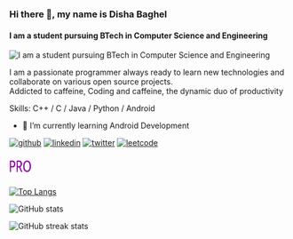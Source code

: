 ### Hi there 👋, my name is Disha Baghel
#### I am a student pursuing BTech in Computer Science and Engineering
![I am a student pursuing BTech in Computer Science and Engineering](https://cdn2.careeraddict.com/uploads/article/58447/medium-illustration-woman-desk-computers.jpg)

I am a passionate programmer always ready to learn new technologies and collaborate on various open source projects. <br>
Addicted to caffeine, Coding and caffeine, the dynamic duo of productivity

Skills: C++ / C / Java / Python / Android

- 🌱 I’m currently learning Android Development 


[<img src='https://cdn.jsdelivr.net/npm/simple-icons@3.0.1/icons/github.svg' alt='github' height='40'>](https://github.com/Disha-Baghel)  [<img src='https://cdn.jsdelivr.net/npm/simple-icons@3.0.1/icons/linkedin.svg' alt='linkedin' height='40'>](https://www.linkedin.com/in/disha-baghel-624752229/)  [<img src='https://cdn.jsdelivr.net/npm/simple-icons@3.0.1/icons/twitter.svg' alt='twitter' height='40'>](https://twitter.com/dishabaghel16)  [<img src='https://cdn.jsdelivr.net/npm/simple-icons@3.0.1/icons/leetcode.svg' alt='leetcode' height='40'>](disha_baghel)  

<a href='https://github.com/pricing'><img src='https://raw.githubusercontent.com/acervenky/animated-github-badges/master/assets/pro.gif' width='40' height='40'></a> 

[![Top Langs](https://github-readme-stats.vercel.app/api/top-langs/?username=Disha-Baghel)](https://github.com/anuraghazra/github-readme-stats)

![GitHub stats](https://github-readme-stats.vercel.app/api?username=Disha-Baghel&show_icons=true)  

![GitHub streak stats](https://streak-stats.demolab.com/?user=Disha-Baghel)  

